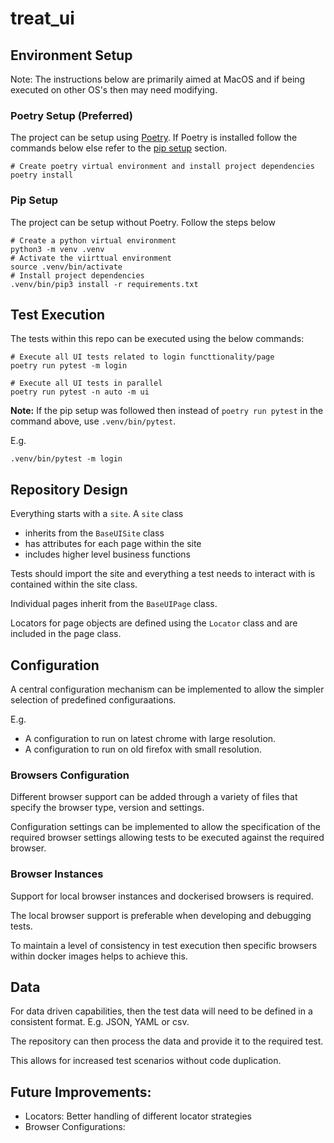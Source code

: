 # treat_ui

## Environment Setup

Note: The instructions below are primarily aimed at MacOS and if being executed on other OS's then may need modifying.

### Poetry Setup (Preferred)

The project can be setup using [Poetry](https://python-poetry.org/docs/#installation).
If Poetry is installed follow the commands below else refer to the [pip setup](#pip-section) section.

```shell
# Create poetry virtual environment and install project dependencies
poetry install
```

### Pip Setup

The project can be setup without Poetry. Follow the steps below

```shell
# Create a python virtual environment
python3 -m venv .venv
# Activate the viirttual environment
source .venv/bin/activate
# Install project dependencies
.venv/bin/pip3 install -r requirements.txt
```


## Test Execution

The tests within this repo can be executed using the below commands:

```shell
# Execute all UI tests related to login functtionality/page
poetry run pytest -m login

# Execute all UI tests in parallel
poetry run pytest -n auto -m ui

```

**Note:** If the pip setup was followed then instead of `poetry run pytest` in the command above, use `.venv/bin/pytest`.

E.g.
```shell
.venv/bin/pytest -m login
```


## Repository Design

Everything starts with a `site`.
A `site` class 

- inherits from the `BaseUISite` class
- has attributes for each page within the site
- includes higher level business functions

Tests should import the site and everything a test needs to interact with is contained within the site class.

Individual pages inherit from the `BaseUIPage` class.

Locators for page objects are defined using the `Locator` class and are included in the page class.

## Configuration

A central configuration mechanism can be implemented to allow the simpler selection of predefined configuraations.

E.g. 
- A configuration to run on latest chrome with large resolution.
- A configuration to run on old firefox with small resolution.

### Browsers Configuration

Different browser support can be added through a variety of files that specify the browser type, version and settings.

Configuration settings can be implemented to allow the specification of the required browser settings allowing tests to be executed against the required browser.


### Browser Instances

Support for local browser instances and dockerised browsers is required.

The local browser support is preferable when developing and debugging tests.

To maintain a level of consistency in test execution then specific browsers within docker images helps to achieve this.


## Data

For data driven capabilities, then the test data will need to be defined in a consistent format. E.g. JSON, YAML or csv.

The repository can then process the data and provide it to the required test.

This allows for increased test scenarios without code duplication.


## Future Improvements:

- Locators: Better handling of different locator strategies
- Browser Configurations:
